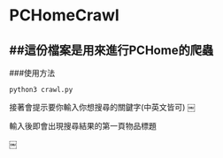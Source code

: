 # PCHomeCrawl

##這份檔案是用來進行PCHome的爬蟲
---
###使用方法

`python3 crawl.py`

接著會提示要你輸入你想搜尋的關鍵字(中英文皆可)
￼

輸入後即會出現搜尋結果的第一頁物品標題

￼
